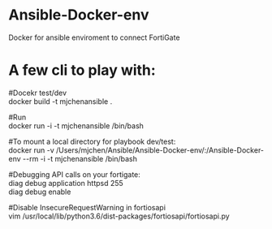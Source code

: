 # Ansible-Docker-env
Docker for ansible enviroment to connect FortiGate  

# A few cli to play with:
#Docekr test/dev  
docker build  -t mjchenansible .

#Run  
docker run -i -t mjchenansible /bin/bash  

#To mount a local directory for playbook dev/test:  
docker run -v /Users/mjchen/Ansible/Ansible-Docker-env/:/Ansible-Docker-env --rm -i -t mjchenansible /bin/bash  

#Debugging API calls on your fortigate:  
diag debug application httpsd 255  
diag debug enable  

#Disable InsecureRequestWarning in fortiosapi  
vim /usr/local/lib/python3.6/dist-packages/fortiosapi/fortiosapi.py  


